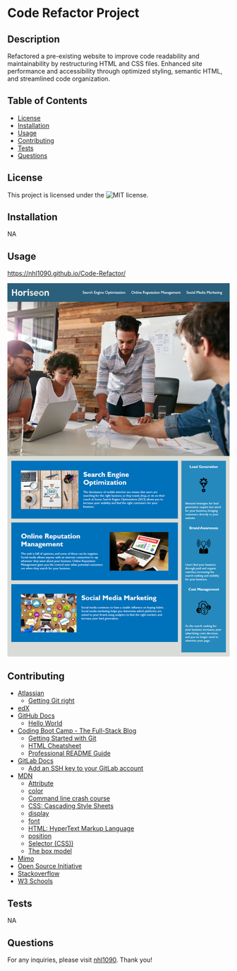 # Code Refactor Project

## Description
Refactored a pre-existing website to improve code readability and maintainability by restructuring HTML and CSS files. Enhanced site performance and accessibility through optimized styling, semantic HTML, and streamlined code organization.


## Table of Contents
- [License](#license)
- [Installation](#installation)
- [Usage](#usage)
- [Contributing](#contributing)
- [Tests](#tests)
- [Questions](#questions)


## License
This project is licensed under the ![MIT license](https://opensource.org/license/MIT).


## Installation
NA


## Usage
https://nhl1090.github.io/Code-Refactor/

![Screenshot](./assets/images/screenshot.png)


## Contributing
- [Atlassian](https://www.atlassian.com/)
    - [Getting Git right](https://www.atlassian.com/git)
- [edX](https://www.edx.org/)
- [GitHub Docs](https://docs.github.com/en)
    - [Hello World](https://docs.github.com/en/get-started/start-your-journey/hello-world)
- [Coding Boot Camp - The Full-Stack Blog](https://coding-boot-camp.github.io/full-stack/)
    - [Getting Started with Git](https://coding-boot-camp.github.io/full-stack/git/getting-started-with-git)
    - [HTML Cheatsheet](https://coding-boot-camp.github.io/full-stack/html/html-cheatsheet)
    - [Professional README Guide](https://coding-boot-camp.github.io/full-stack/github/professional-readme-guide)
- [GitLab Docs](https://docs.gitlab.com/)
    - [Add an SSH key to your GitLab account](https://docs.gitlab.com/ee/user/ssh.html#add-an-ssh-key-to-your-gitlab-account)
- [MDN](https://developer.mozilla.org/en-US/)
    - [Attribute](https://developer.mozilla.org/en-US/docs/Glossary/Attribute)
    - [color](https://developer.mozilla.org/en-US/docs/Web/CSS/color)
    - [Command line crash course](https://developer.mozilla.org/en-US/docs/Learn/Tools_and_testing/Understanding_client-side_tools/Command_line#basic_built-in_terminal_commands)
    - [CSS: Cascading Style Sheets](https://developer.mozilla.org/en-US/docs/Web/CSS)
    - [display](https://developer.mozilla.org/en-US/docs/Web/CSS/display)
    - [font](https://developer.mozilla.org/en-US/docs/Web/CSS/font)
    - [HTML: HyperText Markup Language](https://developer.mozilla.org/en-US/docs/Web/HTML)
    - [position](https://developer.mozilla.org/en-US/docs/Web/CSS/position)
    - [Selector (CSS))](https://developer.mozilla.org/en-US/docs/Glossary/CSS_Selector)
    - [The box model](https://developer.mozilla.org/en-US/docs/Learn/CSS/Building_blocks/The_box_model)
- [Mimo](https://mimo.org)
- [Open Source Initiative](https://opensource.org/license/MIT)
- [Stackoverflow](https://stackoverflow.com/)
- [W3 Schools](https://www.w3schools.com/)


## Tests
NA


## Questions
For any inquiries, please visit [nhl1090](https://github.com/nhl1090). Thank you!